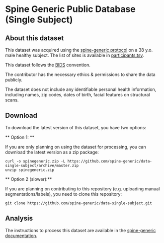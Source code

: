 # Spine Generic Public Database (Single Subject)

## About this dataset

This dataset was acquired using the [spine-generic protocol](http://spinalcordmri.org/protocols)
on a 38 y.o. male healthy subject. The list of sites is available in [participants.tsv](./participants.tsv).

This dataset follows the [BIDS](https://bids.neuroimaging.io/) convention.

The contributor has the necessary ethics & permissions to share the data publicly.

The dataset does not include any identifiable personal health information, including names,
zip codes, dates of birth, facial features on structural scans.

## Download

To download the latest version of this dataset, you have two options:

** Option 1: **

If you are only planning on using the dataset for processing, you can download the latest version as a zip package:

~~~
curl -o spinegeneric.zip -L https://github.com/spine-generic/data-single-subject/archive/master.zip
unzip spinegeneric.zip
~~~

** Option 2 (slower):**

If you are planning on contributing to this repository (e.g. uploading manual segmentations/labels), you need to clone this repository:
~~~
git clone https://github.com/spine-generic/data-single-subject.git
~~~

## Analysis

The instructions to process this dataset are available in the [spine-generic documentation](https://spine-generic.readthedocs.io/en/latest/documentation.html#analysis-pipeline).
